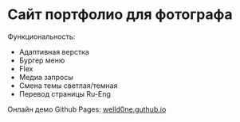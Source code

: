 # Сайт портфолио для фотографа

Функциональность:

- Адаптивная верстка
- Бургер меню
- Flex
- Медиа запросы
- Смена темы светлая/темная
- Перевод страницы Ru-Eng

Онлайн демо Github Pages:
<a href="welld0ne.guthub.io">welld0ne.guthub.io
